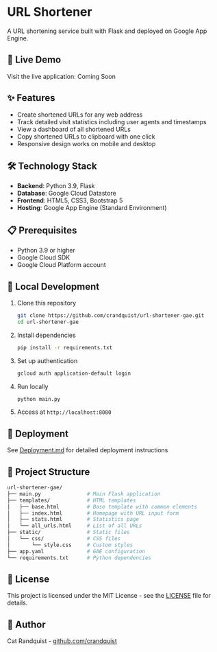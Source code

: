 # URL Shortener

A URL shortening service built with Flask and deployed on Google App Engine.

## 🚀 Live Demo

Visit the live application: Coming Soon

## ✨ Features

- Create shortened URLs for any web address
- Track detailed visit statistics including user agents and timestamps
- View a dashboard of all shortened URLs
- Copy shortened URLs to clipboard with one click
- Responsive design works on mobile and desktop

## 🛠️ Technology Stack

- **Backend**: Python 3.9, Flask
- **Database**: Google Cloud Datastore
- **Frontend**: HTML5, CSS3, Bootstrap 5
- **Hosting**: Google App Engine (Standard Environment)

## 📋 Prerequisites

- Python 3.9 or higher
- Google Cloud SDK
- Google Cloud Platform account

## 🔧 Local Development

1. Clone this repository

   ```bash
   git clone https://github.com/crandquist/url-shortener-gae.git
   cd url-shortener-gae
   ```

2. Install dependencies

    ```bash
    pip install -r requirements.txt
    ```

3. Set up authentication

    ```bash
    gcloud auth application-default login
    ```

4. Run locally

    ```bash
    python main.py
    ```

5. Access at `http://localhost:8080`

## 🚀 Deployment

See [Deployment.md](docs/DEPLOYMENT.md) for detailed deployment instructions

## 📁 Project Structure

```bash
url-shortener-gae/
├── main.py               # Main Flask application
├── templates/            # HTML templates
│   ├── base.html         # Base template with common elements
│   ├── index.html        # Homepage with URL input form
│   ├── stats.html        # Statistics page
│   └── all_urls.html     # List of all URLs
├── static/               # Static files
│   └── css/              # CSS files
│       └── style.css     # Custom styles
├── app.yaml              # GAE configuration
└── requirements.txt      # Python dependencies
```

## 📄 License

This project is licensed under the MIT License - see the [LICENSE](LICENSE) file for details.

## 👤 Author

Cat Randquist - [github.com/crandquist](https://github.com/crandquist)

